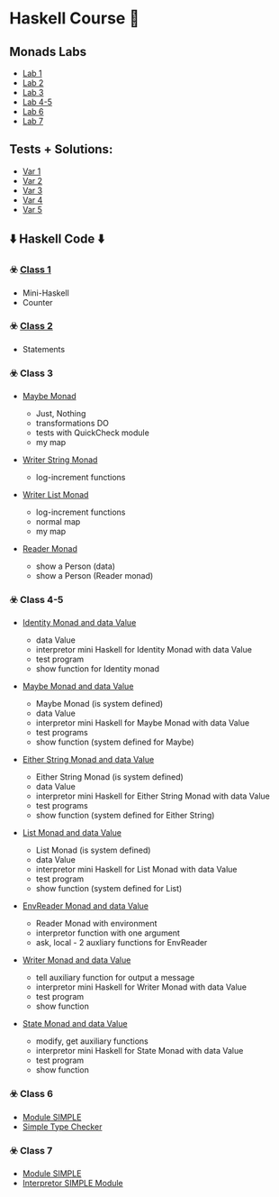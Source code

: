 # Haskell Course :crystal_ball:
## Monads Labs

* [Lab 1](https://github.com/DimaOanaTeodora/Haskell-Monads/blob/main/lab1.pdf)
* [Lab 2](https://github.com/DimaOanaTeodora/Haskell-Monads/blob/main/lab2.pdf)
* [Lab 3](https://github.com/DimaOanaTeodora/Haskell-Monads/blob/main/lab3.pdf)
* [Lab 4-5](https://github.com/DimaOanaTeodora/Haskell-Monads/blob/main/lab4-5.pdf)
* [Lab 6](https://github.com/DimaOanaTeodora/Haskell-Monads/blob/main/lab6.pdf)
* [Lab 7](https://github.com/DimaOanaTeodora/Haskell-Monads/blob/main/lab7.pdf)

## Tests + Solutions: 

* [Var 1](https://github.com/DimaOanaTeodora/Haskell-Monads/blob/main/Colocviu1.hs)
* [Var 2](https://github.com/DimaOanaTeodora/Haskell-Monads/blob/main/Colocviu2.hs)
* [Var 3](https://github.com/DimaOanaTeodora/Haskell-Monads/blob/main/Colocviu3.hs)
* [Var 4](https://github.com/DimaOanaTeodora/Haskell-Monads/blob/main/Colocviu4.hs)
* [Var 5](https://github.com/DimaOanaTeodora/Haskell-Monads/blob/main/Colocviu5.hs)

## :arrow_down: Haskell Code :arrow_down:

### :biohazard: [Class 1](https://github.com/DimaOanaTeodora/Haskell-Monads/blob/main/FLP1.hs)
   - Mini-Haskell
   - Counter
 
### :biohazard: [Class 2](https://github.com/DimaOanaTeodora/Haskell-Monads/blob/main/FLP2.hs)
   - Statements
 
### :biohazard: Class 3

  * [Maybe Monad](https://github.com/DimaOanaTeodora/Haskell-Monads/blob/main/FLP3mMaybe.hs)
  
      - Just, Nothing
      - transformations DO
      - tests with QuickCheck module
      - my map
      
  * [Writer String Monad](https://github.com/DimaOanaTeodora/Haskell-Monads/blob/main/FLP3mWriter.hs)
  
      - log-increment functions
      
  * [Writer List Monad](https://github.com/DimaOanaTeodora/Haskell-Monads/blob/main/FLP3mWriterL.hs)
  
      - log-increment functions
      - normal map
      - my map
      
  * [Reader Monad](https://github.com/DimaOanaTeodora/Haskell-Monads/blob/main/FLP3mReader.hs)
  
      - show a Person (data)
      - show a Person (Reader monad)
      
### :biohazard: Class 4-5 
   * [Identity Monad and data Value](https://github.com/DimaOanaTeodora/Haskell-Monads/blob/main/FLP45mIdentity.hs)
   
      - data Value 
      - interpretor mini Haskell for Identity Monad with data Value
      - test program
      - show function for Identity monad
   * [Maybe Monad and data Value](https://github.com/DimaOanaTeodora/Haskell-Monads/blob/main/FLP45mMaybe.hs)
   
      - Maybe Monad (is system defined)
      - data Value
      - interpretor mini Haskell for Maybe Monad with data Value
      - test programs
      - show function (system defined for Maybe) 
   * [Either String Monad and data Value](https://github.com/DimaOanaTeodora/Haskell-Monads/blob/main/FLP45mEitherString.hs)
   
      - Either String Monad (is system defined)
      - data Value
      - interpretor mini Haskell for Either String Monad with data Value
      - test programs
      - show function (system defined for Either String) 
   * [List Monad and data Value](https://github.com/DimaOanaTeodora/Haskell-Monads/blob/main/FLP45mList.hs)
   
      - List Monad (is system defined)
      - data Value
      - interpretor mini Haskell for List Monad with data Value
      - test program
      - show function (system defined for List) 
   * [EnvReader Monad and data Value](https://github.com/DimaOanaTeodora/Haskell-Monads/blob/main/FLP45mEnvReader.hs)
      
      - Reader Monad with environment 
      - interpretor function with one argument
      - ask, local - 2 auxliary functions for EnvReader
 
   * [Writer Monad and data Value](https://github.com/DimaOanaTeodora/Haskell-Monads/blob/main/FLP3mWriterL.hs)
   
      - tell auxiliary function for output a message 
      - interpretor mini Haskell for Writer Monad with data Value
      - test program
      - show function 
   * [State Monad and data Value](https://github.com/DimaOanaTeodora/Haskell-Monads/blob/main/FLP45mState.hs)
   
      - modify, get auxiliary functions 
      - interpretor mini Haskell for State Monad with data Value
      - test program
      - show function 
### :biohazard: Class 6

   * [Module SIMPLE](https://github.com/DimaOanaTeodora/Haskell-Monads/blob/main/FLP6SIMPLE.hs)
   * [Simple Type Checker](https://github.com/DimaOanaTeodora/Haskell-Monads/blob/main/FLP6.hs)
   
### :biohazard: Class 7
   * [Module SIMPLE](https://github.com/DimaOanaTeodora/Haskell-Monads/blob/main/FLP6SIMPLE.hs)
   * [Interpretor SIMPLE Module](https://github.com/DimaOanaTeodora/Haskell-Monads/blob/main/FLP7.hs)


